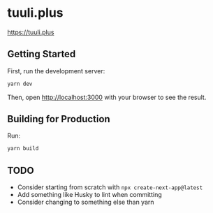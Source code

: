 # tuuli.plus

https://tuuli.plus

## Getting Started

First, run the development server:

```bash
yarn dev
```

Then, open [http://localhost:3000](http://localhost:3000) with your browser to see the result.

## Building for Production

Run:

```bash
yarn build
```

## TODO

- Consider starting from scratch with `npx create-next-app@latest`
- Add something like Husky to lint when committing
- Consider changing to something else than yarn
